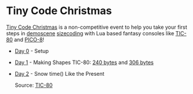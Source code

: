 # Tiny Code Christmas

[Tiny Code Christmas](https://tcc.lovebyte.party/) is a non-competitive event to help you take your first steps in [demoscene](https://en.wikipedia.org/wiki/Demoscene) [sizecoding](http://www.sizecoding.org/) with Lua based fantasy consoles like [TIC-80](https://tic80.com/) and [PICO-8](https://www.lexaloffle.com/pico-8.php)! 

- [Day 0](https://tcc.lovebyte.party/day0/) - Setup
- [Day 1](https://tcc.lovebyte.party/day1/) - Making Shapes
    TIC-80: [240 bytes](./day01/tic-80.md) and [306 bytes](.day01/tic-80-extended.md)
- [Day 2](https://tcc.lovebyte.party/day2/) - Snow time() Like the Present

    Source: [TIC-80](./day02/tic-80.md)